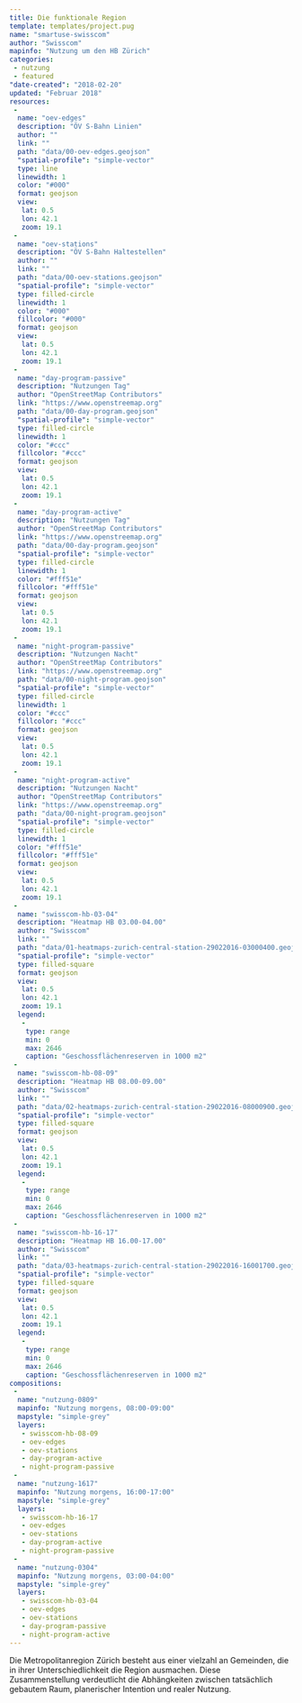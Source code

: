 ```yaml
---
title: Die funktionale Region
template: templates/project.pug
name: "smartuse-swisscom"
author: "Swisscom"
mapinfo: "Nutzung um den HB Zürich"
categories:
 - nutzung
 - featured
"date-created": "2018-02-20"
updated: "Februar 2018"
resources:
 -
  name: "oev-edges"
  description: "ÖV S-Bahn Linien"
  author: ""
  link: ""
  path: "data/00-oev-edges.geojson"
  "spatial-profile": "simple-vector"
  type: line
  linewidth: 1
  color: "#000"
  format: geojson
  view:
   lat: 0.5
   lon: 42.1
   zoom: 19.1
 -
  name: "oev-stations"
  description: "ÖV S-Bahn Haltestellen"
  author: ""
  link: ""
  path: "data/00-oev-stations.geojson"
  "spatial-profile": "simple-vector"
  type: filled-circle
  linewidth: 1
  color: "#000"
  fillcolor: "#000"
  format: geojson
  view:
   lat: 0.5
   lon: 42.1
   zoom: 19.1
 -
  name: "day-program-passive"
  description: "Nutzungen Tag"
  author: "OpenStreetMap Contributors"
  link: "https://www.openstreemap.org"
  path: "data/00-day-program.geojson"
  "spatial-profile": "simple-vector"
  type: filled-circle
  linewidth: 1
  color: "#ccc"
  fillcolor: "#ccc"
  format: geojson
  view:
   lat: 0.5
   lon: 42.1
   zoom: 19.1
 -
  name: "day-program-active"
  description: "Nutzungen Tag"
  author: "OpenStreetMap Contributors"
  link: "https://www.openstreemap.org"
  path: "data/00-day-program.geojson"
  "spatial-profile": "simple-vector"
  type: filled-circle
  linewidth: 1
  color: "#fff51e"
  fillcolor: "#fff51e"
  format: geojson
  view:
   lat: 0.5
   lon: 42.1
   zoom: 19.1
 -
  name: "night-program-passive"
  description: "Nutzungen Nacht"
  author: "OpenStreetMap Contributors"
  link: "https://www.openstreemap.org"
  path: "data/00-night-program.geojson"
  "spatial-profile": "simple-vector"
  type: filled-circle
  linewidth: 1
  color: "#ccc"
  fillcolor: "#ccc"
  format: geojson
  view:
   lat: 0.5
   lon: 42.1
   zoom: 19.1
 -
  name: "night-program-active"
  description: "Nutzungen Nacht"
  author: "OpenStreetMap Contributors"
  link: "https://www.openstreemap.org"
  path: "data/00-night-program.geojson"
  "spatial-profile": "simple-vector"
  type: filled-circle
  linewidth: 1
  color: "#fff51e"
  fillcolor: "#fff51e"
  format: geojson
  view:
   lat: 0.5
   lon: 42.1
   zoom: 19.1
 -
  name: "swisscom-hb-03-04"
  description: "Heatmap HB 03.00-04.00"
  author: "Swisscom"
  link: ""
  path: "data/01-heatmaps-zurich-central-station-29022016-03000400.geojson"
  "spatial-profile": "simple-vector"
  type: filled-square
  format: geojson
  view:
   lat: 0.5
   lon: 42.1
   zoom: 19.1
  legend:
   -
    type: range
    min: 0
    max: 2646
    caption: "Geschossflächenreserven in 1000 m2"
 -
  name: "swisscom-hb-08-09"
  description: "Heatmap HB 08.00-09.00"
  author: "Swisscom"
  link: ""
  path: "data/02-heatmaps-zurich-central-station-29022016-08000900.geojson"
  "spatial-profile": "simple-vector"
  type: filled-square
  format: geojson
  view:
   lat: 0.5
   lon: 42.1
   zoom: 19.1
  legend:
   -
    type: range
    min: 0
    max: 2646
    caption: "Geschossflächenreserven in 1000 m2"
 -
  name: "swisscom-hb-16-17"
  description: "Heatmap HB 16.00-17.00"
  author: "Swisscom"
  link: ""
  path: "data/03-heatmaps-zurich-central-station-29022016-16001700.geojson"
  "spatial-profile": "simple-vector"
  type: filled-square
  format: geojson
  view:
   lat: 0.5
   lon: 42.1
   zoom: 19.1
  legend:
   -
    type: range
    min: 0
    max: 2646
    caption: "Geschossflächenreserven in 1000 m2"
compositions:
 -
  name: "nutzung-0809"
  mapinfo: "Nutzung morgens, 08:00-09:00"
  mapstyle: "simple-grey"
  layers:
   - swisscom-hb-08-09
   - oev-edges
   - oev-stations
   - day-program-active
   - night-program-passive
 -
  name: "nutzung-1617"
  mapinfo: "Nutzung morgens, 16:00-17:00"
  mapstyle: "simple-grey"
  layers:
   - swisscom-hb-16-17
   - oev-edges
   - oev-stations
   - day-program-active
   - night-program-passive
 -
  name: "nutzung-0304"
  mapinfo: "Nutzung morgens, 03:00-04:00"
  mapstyle: "simple-grey"
  layers:
   - swisscom-hb-03-04
   - oev-edges
   - oev-stations
   - day-program-passive
   - night-program-active
---
```


Die Metropolitanregion Zürich besteht aus einer vielzahl an Gemeinden, die in ihrer Unterschiedlichkeit die Region ausmachen. Diese Zusammenstellung verdeutlicht die Abhängkeiten zwischen tatsächlich gebautem Raum, planerischer Intention und realer Nutzung.